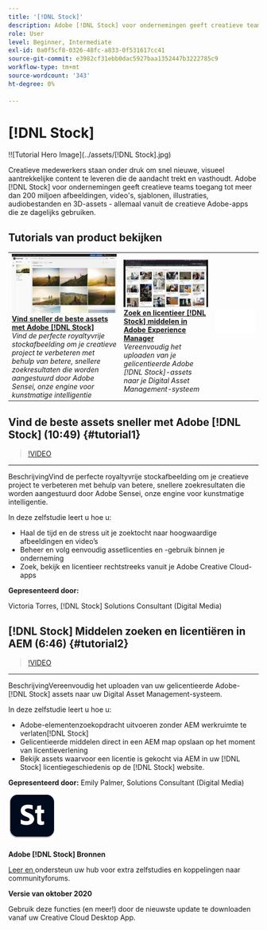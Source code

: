 ```yaml
---
title: '[!DNL Stock]'
description: Adobe [!DNL Stock] voor ondernemingen geeft creatieve teams toegang tot meer dan 200 miljoen afbeeldingen, video's, sjablonen, illustraties, audiobestanden en 3D-assets
role: User
level: Beginner, Intermediate
exl-id: 0a0f5cf8-0326-48fc-a833-0f531617cc41
source-git-commit: e3982cf31ebb0dac5927baa1352447b3222785c9
workflow-type: tm+mt
source-wordcount: '343'
ht-degree: 0%

---
```


# [!DNL Stock]

!![Tutorial Hero Image](../assets/[!DNL Stock].jpg)

Creatieve medewerkers staan onder druk om snel nieuwe, visueel aantrekkelijke content te leveren die de aandacht trekt en vasthoudt. Adobe [!DNL Stock] voor ondernemingen geeft creatieve teams toegang tot meer dan 200 miljoen afbeeldingen, video&#39;s, sjablonen, illustraties, audiobestanden en 3D-assets - allemaal vanuit de creatieve Adobe-apps die ze dagelijks gebruiken.

## Tutorials van product bekijken

<table style="table-layout:fixed">
<tr>
 <td>
   <a href="stock.md#tutorial1">
      <img alt="Vind sneller de beste assets met Adobe [!DNL Stock]" src="../assets/stock_torres_thumbnail.jpg" />
   </a>
    <div>
   <a href="stock.md#tutorial1"><strong>Vind sneller de beste assets met Adobe [!DNL Stock]</strong></a>
    </div>
    <em>Vind de perfecte royaltyvrije stockafbeelding om je creatieve project te verbeteren met behulp van betere, snellere zoekresultaten die worden aangestuurd door Adobe Sensei, onze engine voor kunstmatige intelligentie</em>
    <br>
  </td>
  <td>
   <a href="stock.md#tutorial2">
      <img alt="Zoek en licentieer [!DNL Stock] middelen in AEM" src="../assets/stock_aemintegration_palmer_thumbnail.jpg" />
   </a>
    <div>
   <a href="stock.md#tutorial2"><strong>Zoek en licentieer [!DNL Stock] middelen in Adobe Experience Manager</strong></a>
    </div>
    <em>Vereenvoudig het uploaden van je gelicentieerde Adobe [!DNL Stock]-assets naar je Digital Asset Management-systeem</em>
    <br>
  </td>
  <td>
    <img alt="Spacer" src="../assets/Whitespacer.png" />
    <div>
    <br>
  </td>
</tr>
</table>

## Vind de beste assets sneller met Adobe [!DNL Stock] (10:49) {#tutorial1}

>[!VIDEO](https://video.tv.adobe.com/v/326951?hidetitle=true)

****
BeschrijvingVind de perfecte royaltyvrije stockafbeelding om je creatieve project te verbeteren met behulp van betere, snellere zoekresultaten die worden aangestuurd door Adobe Sensei, onze engine voor kunstmatige intelligentie.

In deze zelfstudie leert u hoe u:
* Haal de tijd en de stress uit je zoektocht naar hoogwaardige afbeeldingen en video’s
* Beheer en volg eenvoudig assetlicenties en -gebruik binnen je onderneming
* Zoek, bekijk en licentieer rechtstreeks vanuit je Adobe Creative Cloud-apps

**Gepresenteerd door:**

Victoria Torres, [!DNL Stock] Solutions Consultant (Digital Media)

## [!DNL Stock] Middelen zoeken en licentiëren in AEM (6:46) {#tutorial2}

>[!VIDEO](https://video.tv.adobe.com/v/326952?hidetitle=true)

****
BeschrijvingVereenvoudig het uploaden van uw gelicentieerde Adobe- [!DNL Stock] assets naar uw Digital Asset Management-systeem.

In deze zelfstudie leert u hoe u:
* Adobe-elementenzoekopdracht uitvoeren zonder AEM werkruimte te verlaten[!DNL Stock]
* Gelicentieerde middelen direct in een AEM map opslaan op het moment van licentieverlening
* Bekijk assets waarvoor een licentie is gekocht via AEM in uw [!DNL Stock] licentiegeschiedenis op de [!DNL Stock] website.

**Gepresenteerd door:**
Emily Palmer, Solutions Consultant (Digital Media)

![[!DNL Stock] Logo](../assets/st_appicon_96.png)

**Adobe  [!DNL Stock] Bronnen**

[Leer en ](https://helpx.adobe.com/support/stock.html) ondersteun uw hub voor extra zelfstudies en koppelingen naar communityforums.

**Versie van oktober 2020**

Gebruik deze functies (en meer!) door de nieuwste update te downloaden vanaf uw Creative Cloud Desktop App.
